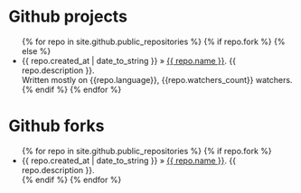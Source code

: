 <div id="home">

  

  <h1>Github projects</h1>
  <ul class="repos">
    {% for repo in site.github.public_repositories %}
      {% if repo.fork %}
      {% else %}
        <li><span>{{ repo.created_at | date_to_string }}</span> &raquo;
        <a href="{{ repo.html_url }}">{{ repo.name }}</a>. {{ repo.description }}.<br/>
        Written mostly on {{repo.language}}, {{repo.watchers_count}} watchers. </li>
      {% endif %}
    {% endfor %}
  </ul>
  
  <h1>Github forks</h1>
  <ul class="repos">
    {% for repo in site.github.public_repositories %}
      {% if repo.fork %}
        <li><span>{{ repo.created_at | date_to_string }}</span> &raquo;
        <a href="{{ repo.html_url }}">{{ repo.name }}</a>. {{ repo.description }}.<br/></li>
      {% endif %}
    {% endfor %}
  </ul>

</div>

